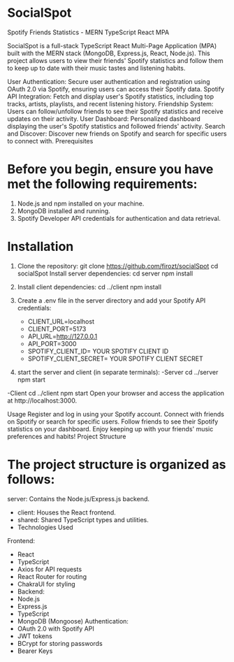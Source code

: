 # SocialSpot

Spotify Friends Statistics - MERN TypeScript React MPA




SocialSpot is a full-stack TypeScript React Multi-Page Application (MPA) built with the MERN stack (MongoDB, Express.js, React, Node.js). This project allows users to view their friends' Spotify statistics and follow them to keep up to date with their music tastes and listening habits.


User Authentication: Secure user authentication and registration using OAuth 2.0 via Spotify, ensuring users can access their Spotify data.
Spotify API Integration: Fetch and display user's Spotify statistics, including top tracks, artists, playlists, and recent listening history.
Friendship System: Users can follow/unfollow friends to see their Spotify statistics and receive updates on their activity.
User Dashboard: Personalized dashboard displaying the user's Spotify statistics and followed friends' activity.
Search and Discover: Discover new friends on Spotify and search for specific users to connect with.
Prerequisites

# Before you begin, ensure you have met the following requirements:

1. Node.js and npm installed on your machine.
2. MongoDB installed and running.
3. Spotify Developer API credentials for authentication and data retrieval.

# Installation

1. Clone the repository:
  git clone https://github.com/firozt/socialSpot
  cd socialSpot
  Install server dependencies:
  cd server
  npm install

2. Install client dependencies:
  cd ../client
  npm install

3.  Create a .env file in the server directory and add your Spotify API credentials:

    + CLIENT_URL=localhost
    + CLIENT_PORT=5173
    + API_URL=http://127.0.0.1
    + API_PORT=3000
    + SPOTIFY_CLIENT_ID= YOUR SPOTIFY CLIENT ID
    + SPOTIFY_CLIENT_SECRET= YOUR SPOTIFY CLIENT SECRET

4.  start the server and client (in separate terminals):
  -Server
  cd ../server
  npm start

  -Client
  cd ../client
  npm start
  Open your browser and access the application at http://localhost:3000.

Usage
Register and log in using your Spotify account.
Connect with friends on Spotify or search for specific users.
Follow friends to see their Spotify statistics on your dashboard.
Enjoy keeping up with your friends' music preferences and habits!
Project Structure

# The project structure is organized as follows:

server: Contains the Node.js/Express.js backend.
+ client: Houses the React frontend.
+ shared: Shared TypeScript types and utilities.
+ Technologies Used

Frontend:
+ React
+ TypeScript
+ Axios for API requests
+ React Router for routing
+ ChakraUI for styling
+ Backend:
+ Node.js
+ Express.js
+ TypeScript
+ MongoDB (Mongoose)
Authentication:
+ OAuth 2.0 with Spotify API
+ JWT tokens
+ BCrypt for storing passwords
+ Bearer Keys


